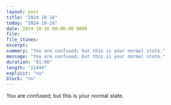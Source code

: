 ```yaml
---
layout: post
title: "2024-10-16"
today: "2024-10-16"
date: 2024-10-16 00:00:00 0000
file:
file_itunes:
excerpt:
summary: "You are confused; but this is your normal state."
message: "You are confused; but this is your normal state."
duration: "01:00"
length: "11444"
explicit: "no"
block: "no"
---
```

You are confused; but this is your normal state.

